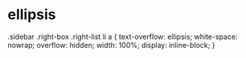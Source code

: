 # ellipsis

.sidebar .right-box .right-list li a { text-overflow: ellipsis; white-space: nowrap; overflow: hidden; width: 100%; display: inline-block; }

